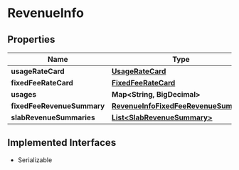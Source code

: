 

# RevenueInfo


## Properties

| Name | Type | Description | Notes |
|------------ | ------------- | ------------- | -------------|
|**usageRateCard** | [**UsageRateCard**](UsageRateCard.md) |  |  [optional] |
|**fixedFeeRateCard** | [**FixedFeeRateCard**](FixedFeeRateCard.md) |  |  [optional] |
|**usages** | **Map&lt;String, BigDecimal&gt;** |  |  |
|**fixedFeeRevenueSummary** | [**RevenueInfoFixedFeeRevenueSummary**](RevenueInfoFixedFeeRevenueSummary.md) |  |  [optional] |
|**slabRevenueSummaries** | [**List&lt;SlabRevenueSummary&gt;**](SlabRevenueSummary.md) |  |  [optional] |


## Implemented Interfaces

* Serializable



